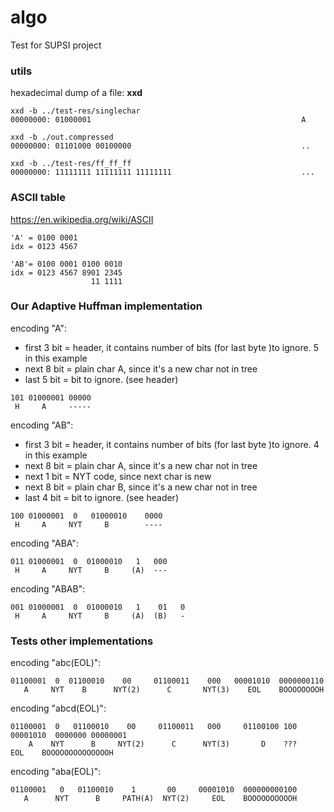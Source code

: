 # algo

Test for SUPSI project

### utils
 hexadecimal dump of a file: **xxd**
 
```
xxd -b ../test-res/singlechar
00000000: 01000001                                               A

xxd -b ./out.compressed 
00000000: 01101000 00100000                                      ..
```

```
xxd -b ../test-res/ff_ff_ff 
00000000: 11111111 11111111 11111111                             ...
```

### ASCII table
https://en.wikipedia.org/wiki/ASCII

```
'A' = 0100 0001
idx = 0123 4567

'AB'= 0100 0001 0100 0010
idx = 0123 4567 8901 2345
                  11 1111
```

### Our Adaptive Huffman implementation

encoding "A": 
* first 3 bit = header, it contains number of bits (for last byte )to ignore. 5 in this example
* next  8 bit = plain char A, since it's a new char not in tree
* last  5 bit = bit to ignore. (see header)

```
101 01000001 00000
 H     A     -----                    
```

encoding "AB":   
* first 3 bit = header, it contains number of bits (for last byte )to ignore. 4 in this example
* next  8 bit = plain char A, since it's a new char not in tree
* next  1 bit = NYT code, since next char is new 
* next  8 bit = plain char B, since it's a new char not in tree
* last  4 bit = bit to ignore. (see header) 

```
100 01000001  0   01000010    0000
 H     A     NYT     B        ----                      
```

encoding "ABA":
```
011 01000001  0  01000010   1   000
 H     A     NYT     B     (A)  ---
```

encoding "ABAB":
```
001 01000001  0  01000010   1    01   0
 H     A     NYT     B     (A)  (B)   -
```

### Tests other implementations

encoding "abc(EOL)":

```
01100001  0  01100010    00     01100011    000   00001010  0000000110
   A     NYT    B      NYT(2)      C       NYT(3)    EOL    BOOOOOOOOH
```

encoding "abcd(EOL)":

```
01100001  0   01100010    00     01100011   000     01100100 100 00001010  0000000 00000001
    A    NYT      B     NYT(2)      C      NYT(3)       D    ???    EOL    BOOOOOOOOOOOOOOH
```

encoding "aba(EOL)":

```
01100001   0   01100010    1       00     00001010  000000000100
   A      NYT      B     PATH(A)  NYT(2)     EOL    BOOOOOOOOOOH

```
